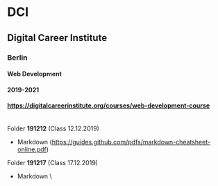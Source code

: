 # DCI
## Digital Career Institute
### Berlin
#### Web Development
#### 2019-2021
#### https://digitalcareerinstitute.org/courses/web-development-course
\
Folder **191212** (Class 12.12.2019)
* Markdown (https://guides.github.com/pdfs/markdown-cheatsheet-online.pdf)

Folder **191217** (Class 17.12.2019)
* Markdown
\
